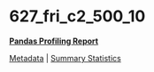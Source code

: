 # 627_fri_c2_500_10

[**Pandas Profiling Report**](https://epistasislab.github.io/penn-ml-benchmarks/profile/627_fri_c2_500_10.html)

[Metadata](metadata.yaml) | [Summary Statistics](summary_stats.tsv)
